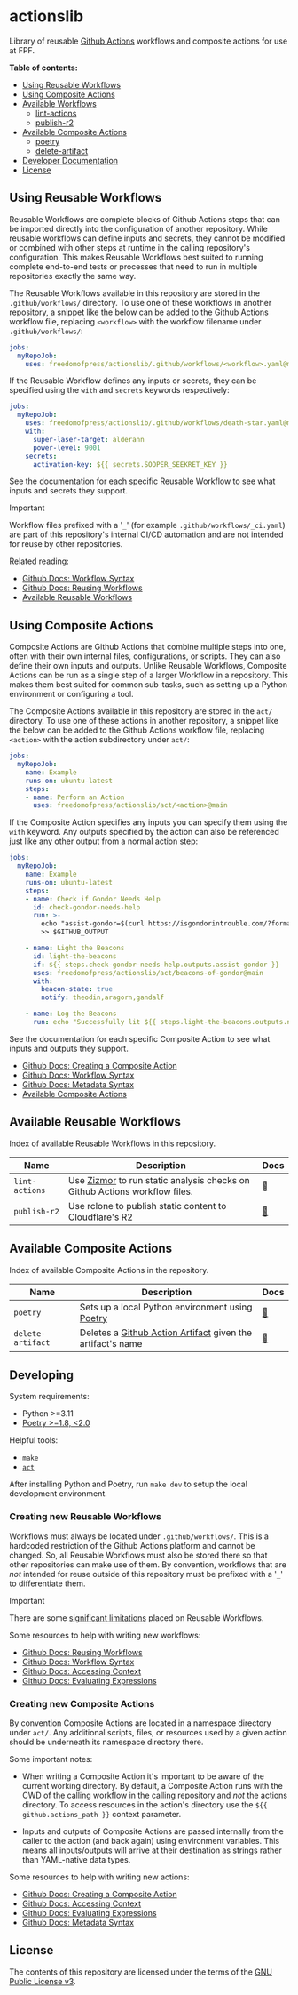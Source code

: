 # actionslib

Library of reusable [Github Actions](https://docs.github.com/en/actions) workflows and
composite actions for use at FPF.

**Table of contents:**

- [Using Reusable Workflows](#using-reusable-workflows)
- [Using Composite Actions](#using-composite-actions)
- [Available Workflows](#available-workflows)
  - [lint-actions](.github/workflows/lint-actions.yaml)
  - [publish-r2](.github/workflows/publish-r2.yaml)
- [Available Composite Actions](#available-composite-actions)
  - [poetry](act/poetry/)
  - [delete-artifact](act/delete-artifact/)
- [Developer Documentation](#developer-documentation)
- [License](#license)

## Using Reusable Workflows

Reusable Workflows are complete blocks of Github Actions steps that can be imported
directly into the configuration of another repository. While reusable workflows can define
inputs and secrets, they cannot be modified or combined with other steps at runtime in the
calling repository's configuration. This makes Reusable Workflows best suited to running
complete end-to-end tests or processes that need to run in multiple repositories exactly
the same way.

The Reusable Workflows available in this repository are stored in the `.github/workflows/`
directory. To use one of these workflows in another repository, a snippet like the below
can be added to the Github Actions workflow file, replacing `<workflow>` with the workflow
filename under `.github/workflows/`:

```yaml
jobs:
  myRepoJob:
    uses: freedomofpress/actionslib/.github/workflows/<workflow>.yaml@main
```

If the Reusable Workflow defines any inputs or secrets, they can be specified using the
`with` and `secrets` keywords respectively:

```yaml
jobs:
  myRepoJob:
    uses: freedomofpress/actionslib/.github/workflows/death-star.yaml@main
    with:
      super-laser-target: alderann
      power-level: 9001
    secrets:
      activation-key: ${{ secrets.SOOPER_SEEKRET_KEY }}
```

See the documentation for each specific Reusable Workflow to see what inputs and secrets
they support.

> [!IMPORTANT]
> Workflow files prefixed with a '`_`' (for example `.github/workflows/_ci.yaml`) are part
> of this repository's internal CI/CD automation and are not intended for reuse by other
> repositories.

Related reading:

- [Github Docs: Workflow Syntax](https://docs.github.com/en/actions/writing-workflows/workflow-syntax-for-github-actions)
- [Github Docs: Reusing Workflows](https://docs.github.com/en/actions/sharing-automations/reusing-workflows)
- [Available Reusable Workflows](#available-reusable-workflows)

## Using Composite Actions

Composite Actions are Github Actions that combine multiple steps into one, often with
their own internal files, configurations, or scripts. They can also define their own
inputs and outputs. Unlike Reusable Workflows, Composite Actions can be run as a single
step of a larger Workflow in a repository. This makes them best suited for common
sub-tasks, such as setting up a Python environment or configuring a tool.

The Composite Actions available in this repository are stored in the `act/` directory. To
use one of these actions in another repository, a snippet like the below can be added to
the Github Actions workflow file, replacing `<action>` with the action subdirectory under
`act/`:

```yaml
jobs:
  myRepoJob:
    name: Example
    runs-on: ubuntu-latest
    steps:
    - name: Perform an Action
      uses: freedomofpress/actionslib/act/<action>@main
```

If the Composite Action specifies any inputs you can specify them using the `with`
keyword. Any outputs specified by the action can also be referenced just like any other
output from a normal action step:

```yaml
jobs:
  myRepoJob:
    name: Example
    runs-on: ubuntu-latest
    steps:
    - name: Check if Gondor Needs Help
      id: check-gondor-needs-help
      run: >-
        echo "assist-gondor=$(curl https://isgondorintrouble.com/?format=json | jq '.status')"
        >> $GITHUB_OUTPUT

    - name: Light the Beacons
      id: light-the-beacons
      if: ${{ steps.check-gondor-needs-help.outputs.assist-gondor }}
      uses: freedomofpress/actionslib/act/beacons-of-gondor@main
      with:
        beacon-state: true
        notify: theodin,aragorn,gandalf

    - name: Log the Beacons
      run: echo "Successfully lit ${{ steps.light-the-beacons.outputs.number-of-beacons }} beacons"
```

See the documentation for each specific Composite Action to see what inputs and outputs
they support.

- [Github Docs: Creating a Composite Action](https://docs.github.com/en/actions/sharing-automations/creating-actions/creating-a-composite-action)
- [Github Docs: Workflow Syntax](https://docs.github.com/en/actions/writing-workflows/workflow-syntax-for-github-actions)
- [Github Docs: Metadata Syntax](https://docs.github.com/en/actions/sharing-automations/creating-actions/metadata-syntax-for-github-actions#runs)
- [Available Composite Actions](#available-composite-actions)

## Available Reusable Workflows

Index of available Reusable Workflows in this repository.

| Name           | Description                                                                                                       | Docs                                          |
| -------------- | ----------------------------------------------------------------------------------------------------------------- | --------------------------------------------- |
| `lint-actions` | Use [Zizmor](https://woodruffw.github.io/zizmor/) to run static analysis checks on Github Actions workflow files. | [:link:](.github/workflows/lint-actions.yaml) |
| `publish-r2`   | Use rclone to publish static content to Cloudflare's R2                                                           | [:link:](.github/workflows/publish-r2.yaml)   |

## Available Composite Actions

Index of available Composite Actions in the repository.

| Name              | Description                                                                                                                                                                                  | Docs                           |
| ----------------- | -------------------------------------------------------------------------------------------------------------------------------------------------------------------------------------------- | ------------------------------ |
| `poetry`          | Sets up a local Python environment using [Poetry](https://python-poetry.org/)                                                                                                                | [:link:](act/poetry/)          |
| `delete-artifact` | Deletes a [Github Action Artifact](https://docs.github.com/en/actions/writing-workflows/choosing-what-your-workflow-does/storing-and-sharing-data-from-a-workflow) given the artifact's name | [:link:](act/delete-artifact/) |

## Developing

System requirements:

- Python >=3.11
- [Poetry >=1.8, \<2.0](https://python-poetry.org/docs/#installation)

Helpful tools:

- `make`
- [`act`](https://nektosact.com/installation/index.html)

After installing Python and Poetry, run `make dev` to setup the local development
environment.

### Creating new Reusable Workflows

Workflows must always be located under `.github/workflows/`. This is a hardcoded
restriction of the Github Actions platform and cannot be changed. So, all Reusable
Workflows must also be stored there so that other repositories can make use of them. By
convention, workflows that are _not_ intended for reuse outside of this repository must be
prefixed with a '`_`' to differentiate them.

> [!IMPORTANT]
> There are some
> [significant limitations](https://docs.github.com/en/actions/sharing-automations/reusing-workflows#limitations)
> placed on Reusable Workflows.

Some resources to help with writing new workflows:

- [Github Docs: Reusing Workflows](https://docs.github.com/en/actions/sharing-automations/reusing-workflows)
- [Github Docs: Workflow Syntax](https://docs.github.com/en/actions/writing-workflows/workflow-syntax-for-github-actions)
- [Github Docs: Accessing Context](https://docs.github.com/en/actions/writing-workflows/choosing-what-your-workflow-does/accessing-contextual-information-about-workflow-runs#github-context)
- [Github Docs: Evaluating Expressions](https://docs.github.com/en/actions/writing-workflows/choosing-what-your-workflow-does/evaluate-expressions-in-workflows-and-actions#literals)

### Creating new Composite Actions

By convention Composite Actions are located in a namespace directory under `act/`. Any
additional scripts, files, or resources used by a given action should be underneath its
namespace directory there.

Some important notes:

- When writing a Composite Action it's important to be aware of the current working
  directory. By default, a Composite Action runs with the CWD of the calling workflow in
  the calling repository and _not_ the actions directory. To access resources in the
  action's directory use the `${{ github.actions_path }}` context parameter.

- Inputs and outputs of Composite Actions are passed internally from the caller to the
  action (and back again) using environment variables. This means all inputs/outputs will
  arrive at their destination as strings rather than YAML-native data types.

Some resources to help with writing new actions:

- [Github Docs: Creating a Composite Action](https://docs.github.com/en/actions/sharing-automations/creating-actions/creating-a-composite-action)
- [Github Docs: Accessing Context](https://docs.github.com/en/actions/writing-workflows/choosing-what-your-workflow-does/accessing-contextual-information-about-workflow-runs#github-context)
- [Github Docs: Evaluating Expressions](https://docs.github.com/en/actions/writing-workflows/choosing-what-your-workflow-does/evaluate-expressions-in-workflows-and-actions#literals)
- [Github Docs: Metadata Syntax](https://docs.github.com/en/actions/sharing-automations/creating-actions/metadata-syntax-for-github-actions#runs)

## License

The contents of this repository are licensed under the terms of the
[GNU Public License v3](LICENSE.txt).
